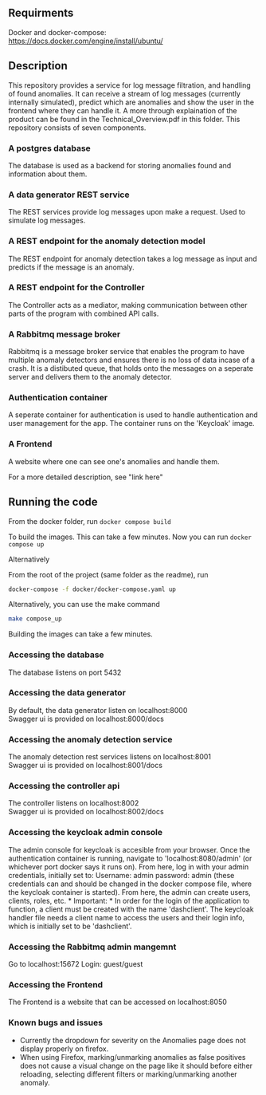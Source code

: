 ## Requirments
Docker and docker-compose: https://docs.docker.com/engine/install/ubuntu/

## Description
This repository provides a service for log message filtration, and handling of found anomalies.
It can receive a stream of log messages (currently internally simulated), predict which are anomalies and show the user in the frontend where they can handle it.
A more through explaination of the product can be found in the Technical_Overview.pdf in this folder.
This repository consists of seven components.

### A postgres database
The database is used as a backend for storing anomalies found and information about them.

### A data generator REST service
The REST services provide log messages upon make a request. Used to simulate log messages.

### A REST endpoint for the anomaly detection model
The REST endpoint for anomaly detection takes a log message as input and predicts if the message is an anomaly.

### A REST endpoint for the Controller
The Controller acts as a mediator, making communication between other parts of the program with combined API calls.

### A Rabbitmq message broker
Rabbitmq is a message broker service that enables the program to have multiple anomaly detectors and ensures there is no loss of data incase of a crash. It is a distibuted queue, that holds onto the messages on a seperate server and delivers them to the anomaly detector.

### Authentication container
A seperate container for authentication is used to handle authentication and user management for the app. The container runs on the 'Keycloak' image.

### A Frontend
A website where one can see one's anomalies and handle them.

For a more detailed description, see "link here"

## Running the code
From the docker folder, run
`docker compose build`

To build the images. This can take a few minutes.
Now you can run
`docker compose up`

Alternatively

From the root of the project (same folder as the readme), run
```bash
docker-compose -f docker/docker-compose.yaml up
```
Alternatively, you can use the make command
```bash
make compose_up
```
Building the images can take a few minutes.

### Accessing the database
The database listens on port 5432

### Accessing the data generator
By default, the data generator listen on localhost:8000 <br>
Swagger ui is provided on localhost:8000/docs

### Accessing the anomaly detection service
The anomaly detection rest services listens on localhost:8001 <br>
Swagger ui is provided on localhost:8001/docs

### Accessing the controller api
The controller listens on localhost:8002 <br>
Swagger ui is provided on localhost:8002/docs

### Accessing the keycloak admin console
The admin console for keycloak is accesible from your browser. Once the authentication container is running, navigate to 'localhost:8080/admin' (or whichever port docker says it runs on). From here, log in with your admin credentials, initially set to: Username: admin password: admin (these credentials can and should be changed in the docker compose file, where the keycloak container is started). From here, the admin can create users, clients, roles, etc.  * Important: * In order for the login of the application to function, a client must be created with the name 'dashclient'.  The keycloak handler file needs a client name to access the users and their login info, which is initially set to be 'dashclient'.

### Accessing the Rabbitmq admin mangemnt
Go to localhost:15672
Login: guest/guest

### Accessing the Frontend
The Frontend is a website that can be accessed on localhost:8050

### Known bugs and issues
- Currently the dropdown for severity on the Anomalies page does not display properly on firefox.
- When using Firefox, marking/unmarking anomalies as false positives does not cause a visual change on the page like it should before either reloading, selecting different filters or marking/unmarking another anomaly.

